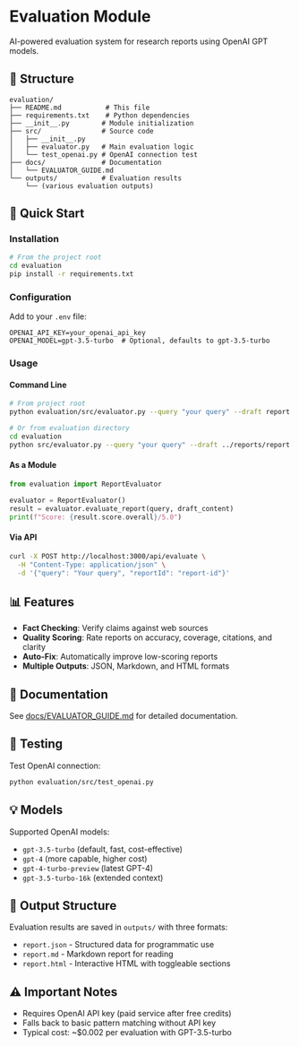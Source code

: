 # Evaluation Module

AI-powered evaluation system for research reports using OpenAI GPT models.

## 📁 Structure

```
evaluation/
├── README.md           # This file
├── requirements.txt    # Python dependencies
├── __init__.py        # Module initialization
├── src/               # Source code
│   ├── __init__.py
│   ├── evaluator.py   # Main evaluation logic
│   └── test_openai.py # OpenAI connection test
├── docs/              # Documentation
│   └── EVALUATOR_GUIDE.md
└── outputs/           # Evaluation results
    └── (various evaluation outputs)
```

## 🚀 Quick Start

### Installation

```bash
# From the project root
cd evaluation
pip install -r requirements.txt
```

### Configuration

Add to your `.env` file:
```env
OPENAI_API_KEY=your_openai_api_key
OPENAI_MODEL=gpt-3.5-turbo  # Optional, defaults to gpt-3.5-turbo
```

### Usage

#### Command Line
```bash
# From project root
python evaluation/src/evaluator.py --query "your query" --draft report.md --out results

# Or from evaluation directory
cd evaluation
python src/evaluator.py --query "your query" --draft ../reports/report.md --out outputs/results
```

#### As a Module
```python
from evaluation import ReportEvaluator

evaluator = ReportEvaluator()
result = evaluator.evaluate_report(query, draft_content)
print(f"Score: {result.score.overall}/5.0")
```

#### Via API
```bash
curl -X POST http://localhost:3000/api/evaluate \
  -H "Content-Type: application/json" \
  -d '{"query": "Your query", "reportId": "report-id"}'
```

## 📊 Features

- **Fact Checking**: Verify claims against web sources
- **Quality Scoring**: Rate reports on accuracy, coverage, citations, and clarity
- **Auto-Fix**: Automatically improve low-scoring reports
- **Multiple Outputs**: JSON, Markdown, and HTML formats

## 📖 Documentation

See [docs/EVALUATOR_GUIDE.md](docs/EVALUATOR_GUIDE.md) for detailed documentation.

## 🧪 Testing

Test OpenAI connection:
```bash
python evaluation/src/test_openai.py
```

## 💡 Models

Supported OpenAI models:
- `gpt-3.5-turbo` (default, fast, cost-effective)
- `gpt-4` (more capable, higher cost)
- `gpt-4-turbo-preview` (latest GPT-4)
- `gpt-3.5-turbo-16k` (extended context)

## 📝 Output Structure

Evaluation results are saved in `outputs/` with three formats:
- `report.json` - Structured data for programmatic use
- `report.md` - Markdown report for reading
- `report.html` - Interactive HTML with toggleable sections

## ⚠️ Important Notes

- Requires OpenAI API key (paid service after free credits)
- Falls back to basic pattern matching without API key
- Typical cost: ~$0.002 per evaluation with GPT-3.5-turbo
